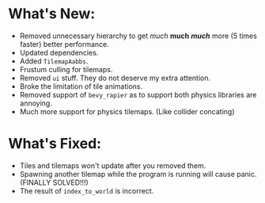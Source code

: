 # What's New:

- Removed unnecessary hierarchy to get *much* **much** ***much*** more (5 times faster) better performance.
- Updated dependencies.
- Added `TilemapAabbs`.
- Frustum culling for tilemaps.
- Removed `ui` stuff. They do not deserve my extra attention.
- Broke the limitation of tile animations.
- Removed support of `bevy_rapier` as to support both physics libraries are annoying.
- Much more support for physics tilemaps. (Like collider concating)

# What's Fixed:

- Tiles and tilemaps won't update after you removed them.
- Spawning another tilemap while the program is running will cause panic. (FINALLY SOLVED!!!)
- The result of `index_to_world` is incorrect.
